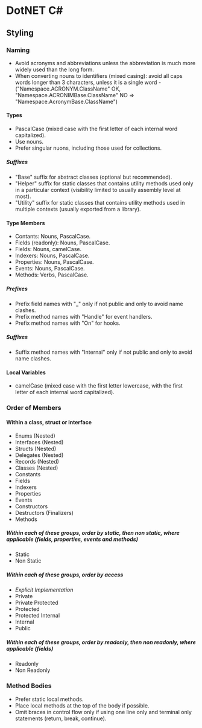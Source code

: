 # DotNET C\#

## Styling

### Naming

- Avoid acronyms and abbreviations unless the abbreviation is much more widely used than the long form.
- When converting nouns to identifiers (mixed casing): avoid all caps words longer than 3 characters, unless it is a single word -
    ("Namespace.ACRONYM.ClassName" OK, "Namespace.ACRONIMBase.ClassName" NO => "Namespace.AcronymBase.ClassName")

#### Types

- PascalCase (mixed case with the first letter of each internal word capitalized).
- Use nouns.
- Prefer singular nuons, including those used for collections.

##### Suffixes

- "Base" suffix for abstract classes (optional but recommended).
- "Helper" suffix for static classes that contains utility methods used only in a particular context (visibility limited to usually assembly level at most).
- "Utility" suffix for static classes that contains utility methods used in multiple contexts (usually exported from a library).

#### Type Members

- Contants: Nouns, PascalCase.
- Fields (readonly): Nouns, PascalCase.
- Fields: Nouns, camelCase.
- Indexers: Nouns, PascalCase.
- Properties: Nouns, PascalCase.
- Events: Nouns, PascalCase.
- Methods: Verbs, PascalCase.

##### Prefixes

- Prefix field names with "_" only if not public and only to avoid name clashes.
- Prefix method names with "Handle" for event handlers.
- Prefix method names with "On" for hooks.

##### Suffixes

- Suffix method names with "Internal" only if not public and only to avoid name clashes.

#### Local Variables

- camelCase (mixed case with the first letter lowercase, with the first letter of each internal word capitalized).

### Order of Members

#### Within a class, struct or interface

- Enums (Nested)
- Interfaces (Nested)
- Structs (Nested)
- Delegates (Nested)
- Records (Nested)
- Classes (Nested)
- Constants
- Fields
- Indexers
- Properties
- Events
- Constructors
- Destructors (Finalizers)
- Methods

##### Within each of these groups, order by static, then non static, where applicable (fields, properties, events and methods)

- Static
- Non Static

##### Within each of these groups, order by access

- *Explicit Implementation*
- Private
- Private Protected
- Protected
- Protected Internal
- Internal
- Public

##### Within each of these groups, order by readonly, then non readonly, where applicable (fields)

- Readonly
- Non Readonly

### Method Bodies

- Prefer static local methods.
- Place local methods at the top of the body if possible.
- Omit braces in control flow only if using one line only and terminal only statements (return, break, continue).
